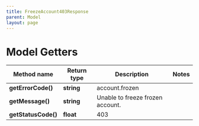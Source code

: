 ```yaml
---
title: FreezeAccount403Response
parent: Model
layout: page
---
```


# Model Getters

Method name | Return type | Description | Notes
------------ | ------------- | ------------- | -------------
**getErrorCode()** | **string** | account.frozen |
**getMessage()** | **string** | Unable to freeze frozen account. |
**getStatusCode()** | **float** | 403 |

